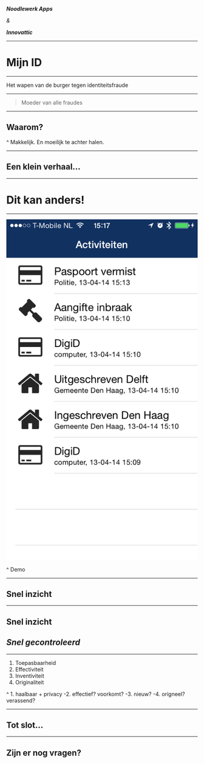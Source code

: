 
_**Noodlewerk Apps**_

*&*

_**Innovattic**_


---

# Mijn ID

---

Het wapen van de burger tegen identiteitsfraude

---

> Moeder van alle fraudes

---

## Waarom?

^ Makkelijk. En moeilijk te achter halen.

---

## Een klein verhaal...

---

# Dit kan anders!

---

![fit](image_3.png)

^ Demo

---

## Snel inzicht
 
---

## Snel inzicht
 
## *Snel gecontroleerd*

---

1. Toepasbaarheid
2. Effectiviteit
3. Inventiviteit
4. Originaliteit

^ 1. haalbaar + privacy -2. effectief? voorkomt? -3. nieuw? -4. origneel? verassend?

---

## Tot slot...

---

## Zijn er nog vragen?


